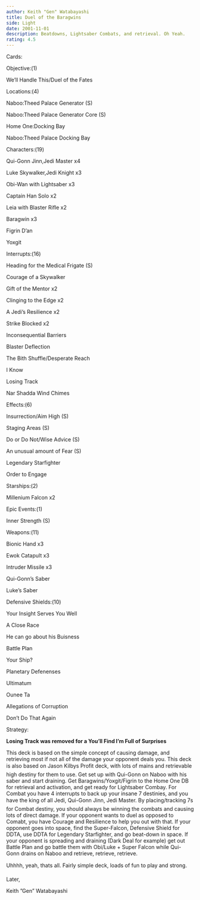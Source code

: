 ```yaml
---
author: Keith "Gen" Watabayashi
title: Duel of the Baragwins
side: Light
date: 2001-11-01
description: Beatdowns, Lightsaber Combats, and retrieval. Oh Yeah.
rating: 4.5
---
```

Cards: 

Objective:(1)
We’ll Handle This/Duel of the Fates

Locations:(4)
Naboo:Theed Palace Generator (S)
Naboo:Theed Palace Generator Core (S)
Home One:Docking Bay
Naboo:Theed Palace Docking Bay

Characters:(19)
Qui-Gonn Jinn,Jedi Master x4
Luke Skywalker,Jedi Knight x3
Obi-Wan with Lightsaber x3
Captain Han Solo x2
Leia with Blaster Rifle x2
Baragwin x3
Figrin D’an
Yoxgit

Interrupts:(16)
Heading for the Medical Frigate (S)
Courage of a Skywalker
Gift of the Mentor x2
Clinging to the Edge x2
A Jedi’s Resilience x2
Strike Blocked x2
Inconsequential Barriers
Blaster Deflection
The Bith Shuffle/Desperate Reach
I Know
Losing Track
Nar Shadda Wind Chimes

Effects:(6)
Insurrection/Aim High (S)
Staging Areas (S)
Do or Do Not/Wise Advice (S)
An unusual amount of Fear (S)
Legendary Starfighter
Order to Engage

Starships:(2)
Millenium Falcon x2

Epic Events:(1)
Inner Strength (S)

Weapons:(11)
Bionic Hand x3
Ewok Catapult x3
Intruder Missile x3
Qui-Gonn’s Saber
Luke’s Saber


Defensive Shields:(10)
Your Insight Serves You Well
A Close Race
He can go about his Buisness
Battle Plan
Your Ship?
Planetary Defenenses
Ultimatum
Ounee Ta
Allegations of Corruption
Don’t Do That Again


Strategy: 

**Losing Track was removed for a You’ll Find I’m Full of Surprises**

This deck is based on the simple concept of causing damage, and retrieving most if not all of the damage your opponent deals you. This deck is also based on Jason Kilbys Profit deck, with lots of mains and retrievable high destiny for them to use. Get set up with Qui-Gonn on Naboo with his saber and start draining. Get Baragwins/Yoxgit/Figrin to the Home One DB for retrieval and activation, and get ready for Lightsaber Combay. For Combat you have 4 interrupts to back up your insane 7 destinies, and you have the king of all Jedi, Qui-Gonn Jinn, Jedi Master. By placing/tracking 7s for Combat destiny, you should always be winning the combats and causing lots of direct damage. If your opponent wants to duel as opposed to Comabt, you have Courage and Resilience to help you out with that. If your opponent goes into space, find the Super-Falcon, Defensive Shield for DDTA, use DDTA for Legendary Starfighter, and go beat-down in space. If your opponent is spreading and draining (Dark Deal for example) get out Battle Plan and go battle them with Obi/Luke + Super Falcon while Qui-Gonn drains on Naboo and retrieve, retrieve, retrieve. 

Uhhhh, yeah, thats all. Fairly simple deck, loads of fun to play and strong.

Later,
Keith ”Gen” Watabayashi  